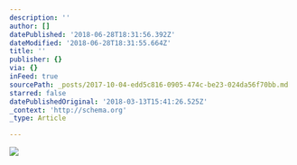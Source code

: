 ```yaml
---
description: ''
author: []
datePublished: '2018-06-28T18:31:56.392Z'
dateModified: '2018-06-28T18:31:55.664Z'
title: ''
publisher: {}
via: {}
inFeed: true
sourcePath: _posts/2017-10-04-edd5c816-0905-474c-be23-024da56f70bb.md
starred: false
datePublishedOriginal: '2018-03-13T15:41:26.525Z'
_context: 'http://schema.org'
_type: Article

---
```

![](https://the-grid-user-content.s3-us-west-2.amazonaws.com/eab4ce57-c021-4b67-9486-263c8ba7f563.jpg)